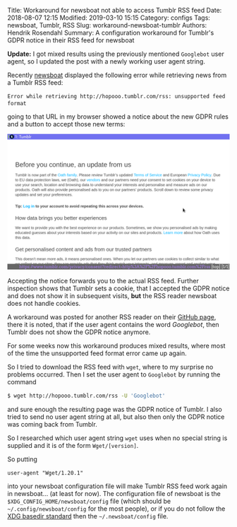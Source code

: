 Title: Workaround for newsboat not able to access Tumblr RSS feed
Date: 2018-08-07 12:15
Modified: 2019-03-10 15:15
Category: configs
Tags: newsboat, Tumblr, RSS
Slug: workaround-newsboat-tumblr
Authors: Hendrik Rosendahl
Summary: A configuration workaround for Tumblr's GDPR notice in their RSS feed for newsboat

**Update:** I got mixed results using the previously mentioned `Googlebot` user agent, so I updated the post with a newly working user agent string.

Recently [newsboat](https://newsboat.org/) displayed the following error while retrieving news from a Tumblr RSS feed:
```
Error while retrieving http://hopooo.tumblr.com/rss: unsupported feed format
```
going to that URL in my browser showed a notice about the new GDPR rules and a button to accept those new terms:

![GDPR Notice](../images/01-gdpr_notice.png)

Accepting the notice forwards you to the actual RSS feed.
Further inspection shows that Tumblr sets a cookie, that I accepted the GDPR notice and does not show it in subsequent visits, **but** the RSS reader newsboat does not handle cookies.

A workaround was posted for another RSS reader on their [GitHub page](https://github.com/miniflux/miniflux/issues/140#issuecomment-408366528), there it is noted, that if the user agent contains the word *Googlebot*, then Tumblr does not show the GDPR notice anymore.

For some weeks now this workaround produces mixed results, where most of the time the unsupported feed format error came up again.

So I tried to download the RSS feed with `wget`, where to my surprise no problems occurred.
Then I set the user agent to `Googlebot` by running the command
```bash
$ wget http://hopooo.tumblr.com/rss -U 'Googlebot'
```
and sure enough the resulting page was the GDPR notice of Tumblr.
I also tried to send no user agent string at all, but also then only the GDPR notice was coming back from Tumblr.

So I researched which user agent string `wget` uses when no special string is supplied and it is of the form `Wget/[version]`.

So putting
```
user-agent "Wget/1.20.1"
```
into your newsboat configuration file will make Tumblr RSS feed work again in newsboat… (at least for now).
The configuration file of newsboat is the `$XDG_CONFIG_HOME/newsboat/config` file (which should be `~/.config/newsboat/config` for the most people), or if you do not follow the [XDG basedir standard](https://standards.freedesktop.org/basedir-spec/basedir-spec-latest.html) then the `~/.newsboat/config` file.
